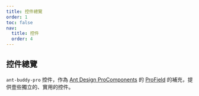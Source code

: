 ```yaml
---
title: 控件總覽
order: 1
toc: false
nav:
  title: 控件
  order: 4
---
```


## 控件總覽

`ant-buddy-pro` 控件，作為 [Ant Design ProComponents](https://procomponents.ant.design) 的 [ProField](https://github.com/ant-design/pro-components/tree/master/packages/field) 的補充，提供壹些獨立的、實用的控件。
